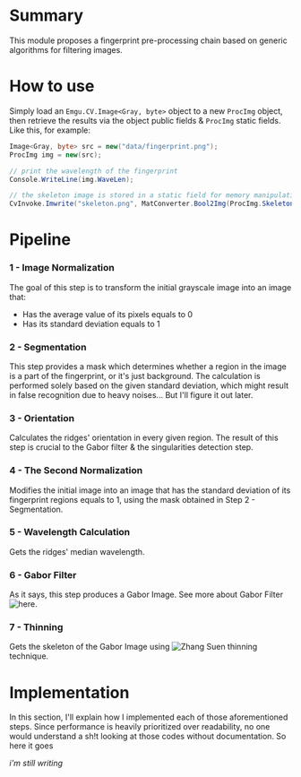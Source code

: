 
# Summary

This module proposes a fingerprint pre-processing chain based on generic algorithms for filtering images.

# How to use

Simply load an `Emgu.CV.Image<Gray, byte>` object to a new `ProcImg` object, then retrieve the results via the object public fields & `ProcImg` static fields. Like this, for example:

```C#
Image<Gray, byte> src = new("data/fingerprint.png");
ProcImg img = new(src);

// print the wavelength of the fingerprint
Console.WriteLine(img.WaveLen);

// the skeleton image is stored in a static field for memory manipulation reasons
CvInvoke.Imwrite("skeleton.png", MatConverter.Bool2Img(ProcImg.SkeletonMat));
```

# Pipeline

### 1 - Image Normalization

The goal of this step is to transform the initial grayscale image into an image that:

- Has the average value of its pixels equals to 0
- Has its standard deviation equals to 1

### 2 - Segmentation

This step provides a mask which determines whether a region in the image is a part of the fingerprint, or it's just background. The calculation is performed solely based on the given standard deviation, which might result in false recognition due to heavy noises... But I'll figure it out later.

### 3 - Orientation

Calculates the ridges' orientation in every given region. The result of this step is crucial to the Gabor filter & the singularities detection step.

### 4 - The Second Normalization

Modifies the initial image into an image that has the standard deviation of its fingerprint regions equals to 1, using the mask obtained in Step 2 - Segmentation.

### 5 - Wavelength Calculation

Gets the ridges' median wavelength.

### 6 - Gabor Filter

As it says, this step produces a Gabor Image. See more about Gabor Filter ![here](wiki).

### 7 - Thinning

Gets the skeleton of the Gabor Image using ![Zhang Suen](wiki) thinning technique.

# Implementation

In this section, I'll explain how I implemented each of those aforementioned steps. Since performance is heavily prioritized over readability, no one would understand a sh!t looking at those codes without documentation. So here it goes

*i'm still writing*
